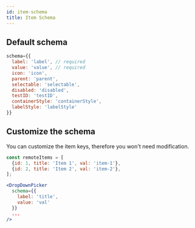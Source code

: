 ```yaml
---
id: item-schema
title: Item Schema
---
```


## Default schema
```jsx
schema={{
  label: 'label', // required
  value: 'value', // required
  icon: 'icon',
  parent: 'parent',
  selectable: 'selectable',
  disabled: 'disabled',
  testID: 'testID',
  containerStyle: 'containerStyle',
  labelStyle: 'labelStyle'
}}
```

## Customize the schema
You can customize the item keys, therefore you won't need modification.

```jsx
const remoteItems = [
  {id: 1, title: 'Item 1', val: 'item-1'},
  {id: 2, title: 'Item 2', val: 'item-2'},
];

<DropDownPicker
  schema={{
    label: 'title',
    value: 'val'
  }}
  ...
/>
```